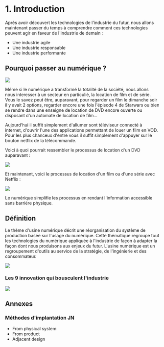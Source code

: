 # 1. Introduction

Après avoir découvert les technologies de l'industrie du futur, nous allons maintenant passer du temps à comprendre comment ces technologies peuvent agir en faveur de l'industrie de demain :

- Une industrie agile
- Une industrie responsable
- Une industrie performante 

## Pourquoi passer au numérique ?

![](https://www.namesnack.com/images/namesnack-videos-and-video-game-rental-business-names-3744x4680-20200730.jpeg?crop=21:16,smart&width=420&dpr=2)

Même si le numérique a transformé la totalité de la société, nous allons nous interesser à un secteur en particulié, la location de film et de série.
Vous le savez peut être, auparavant, pour regarder un film le dimanche soir il y avait 2 options, regarder encore une fois l'épisode 4 de Starwars ou bien se rendre dans une enseigne de location de DVD encore ouverte ou disposant d'un automate de location de film...

Aujourd'hui il suffit simplement d'allumer sont téléviseur connecté à internet, d'ouvrir l'une des applications permettant de louer un film en VOD. Pour les plus chanceux d'entre vous il suffit simplement d'appuyer sur le bouton netflix de la télécommande.

Voici à quoi pourrait ressembler le processus de location d'un DVD auparavant :

![](https://user.oc-static.com/upload/2019/03/06/15518961404761_Diapositive1.JPG)


Et maintenant, voici le processus de location d'un film ou d'une série avec Netflix :

![](https://user.oc-static.com/upload/2019/03/06/15518961795886_Diapositive4.JPG)

Le numérique simplifie les processus en rendant l'information accessible sans barrière physique.

## Définition

Le thème d'usine numérique décrit une réorganisation du système de production basée sur l'usage du numérique.
Cette thématique regroupe tout les technologies du numérique appliquée à l'industrie de façon à adapter la façon dont nous produisons aux enjeux du futur.
L'usine numérique est un regroupement d'outils au service de la stratégie, de l'ingénierie et des consommateur.

![](./images/un-stacks.jpg)


### Les 9 innovation qui bousculent l'industrie

![](https://user.oc-static.com/upload/2019/01/26/15484872404144_9%20Innovations.jpg)



## Annexes
### Méthodes d'implantation JN
- From physical system
- From product
- Adjacent design


